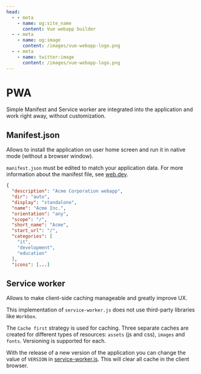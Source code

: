 ```yaml
---
head:
  - - meta
    - name: og:site_name
      content: Vue webapp builder
  - - meta
    - name: og:image
      content: /images/vue-webapp-logo.png
  - - meta
    - name: twitter:image
      content: /images/vue-webapp-logo.png
---
```


# PWA

Simple Manifest and Service worker are integrated into the application and work right away, without customization.

## Manifest.json

Allows to install the application on user home screen and run it in native mode (without a browser window).

`manifest.json` must be edited to match your application data. For more information about the manifest file, see [web.dev](https://web.dev/learn/pwa/web-app-manifest).

```json
{
  "description": "Acme Corporation webapp",
  "dir": "auto",
  "display": "standalone",
  "name": "Acme Inc.",
  "orientation": "any",
  "scope": "/",
  "short_name": "Acme",
  "start_url": "/",
  "categories": [
    "it",
    "development",
    "education"
  ],
  "icons": [...]
```

## Service worker

Allows to make client-side caching manageable and greatly improve UX.

This implementation of `service-worker.js` does not use third-party libraries like `Workbox`.

The `Cache first` strategy is used for caching. Three separate caches are created for different types of resources: `assets` (js and css), `images` and `fonts`. Versioning is supported for each.

With the release of a new version of the application you can change the value of `VERSION` in [service-worker.js](https://github.com/vuesence/create-vue-webapp/blob/main/src/template/public/service-worker.js). This will clear all cache in the client browser.